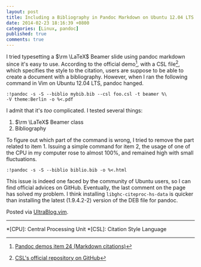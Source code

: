 ```yaml
---
layout: post
title: Including a Bibliography in Pandoc Markdown on Ubuntu 12.04 LTS
date: 2014-02-23 18:16:39 +0800
categories: [Linux, pandoc]
published: true
comments: true
---
```


I tried typesetting a $\rm \LaTeX$ Beamer slide using pandoc markdown
since it's easy to use.  According to the official demo[^1], with a
CSL file[^2], which specifies the style to the citation, users are
suppose to be able to create a document with a bibliography.  However,
when I ran the following command in Vim on Ubuntu 12.04 LTS, pandoc
hanged.

    :!pandoc -s -S --biblio mybib.bib --csl foo.csl -t beamer %\
    -V theme:Berlin -o %<.pdf

I admit that it's *too* complicated.  I tested several things:

1.  $\rm \LaTeX$ Beamer class
2.  Bibliography

To figure out which part of the command is wrong, I tried to remove
the part related to item 1.  Issuing a simple command for item 2, the
usage of one of the CPU in my computer rose to almost 100%, and
remained high with small fluctuations.

    :!pandoc -s -S --biblio biblio.bib -o %<.html

This issue is indeed one faced by the community of Ubuntu users, so I
can find official advices on GitHub.  Eventually, the last comment on
the page has solved my problem.  I think installing
`libghc-citeproc-hs-data` is quicker than installing the latest
(1.9.4.2-2) version of the DEB file for pandoc.

Posted via [UltraBlog.vim][UB].

---
[^1]: [Pandoc demos item 24 (Markdown citations)][f1]
[^2]: [CSL's official repository on GitHub][f2]

[f1]: http://johnmacfarlane.net/pandoc/demos.html
[f2]: https://github.com/citation-style-language/styles
[UB]: http://0x3f.org/blog/ultrablog-as-an-ultimate-vim-blogging-plugin/

*[CPU]: Central Processing Unit
*[CSL]: Citation Style Language
